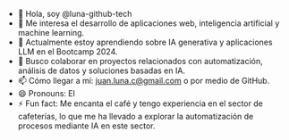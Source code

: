 - 👋 Hola, soy @luna-github-tech
- 👀 Me interesa el desarrollo de aplicaciones web, inteligencia artificial y machine learning.
- 🌱 Actualmente estoy aprendiendo sobre IA generativa y aplicaciones LLM en el Bootcamp 2024.
- 💞️ Busco colaborar en proyectos relacionados con automatización, análisis de datos y soluciones basadas en IA.
- 📫 Cómo llegar a mí: juan.luna.c@gmail.com o por medio de GitHub.
- 😄 Pronouns: El
- ⚡ Fun fact: Me encanta el café y tengo experiencia en el sector de cafeterías, lo que me ha llevado a explorar la automatización de procesos mediante IA en este sector.

<!---
luna-github-tech/luna-github-tech is a ✨ special ✨ repository because its `README.md` (this file) appears on your GitHub profile.
You can click the Preview link to take a look at your changes.
--->

